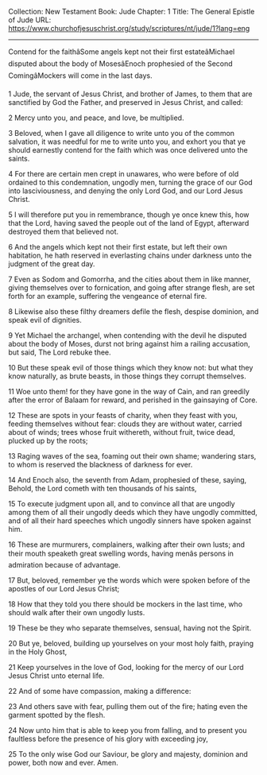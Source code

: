 Collection: New Testament
Book: Jude
Chapter: 1
Title: The General Epistle of Jude
URL: https://www.churchofjesuschrist.org/study/scriptures/nt/jude/1?lang=eng

---

Contend for the faithâSome angels kept not their first estateâMichael disputed about the body of MosesâEnoch prophesied of the Second ComingâMockers will come in the last days.

1 Jude, the servant of Jesus Christ, and brother of James, to them that are sanctified by God the Father, and preserved in Jesus Christ, and called:

2 Mercy unto you, and peace, and love, be multiplied.

3 Beloved, when I gave all diligence to write unto you of the common salvation, it was needful for me to write unto you, and exhort you that ye should earnestly contend for the faith which was once delivered unto the saints.

4 For there are certain men crept in unawares, who were before of old ordained to this condemnation, ungodly men, turning the grace of our God into lasciviousness, and denying the only Lord God, and our Lord Jesus Christ.

5 I will therefore put you in remembrance, though ye once knew this, how that the Lord, having saved the people out of the land of Egypt, afterward destroyed them that believed not.

6 And the angels which kept not their first estate, but left their own habitation, he hath reserved in everlasting chains under darkness unto the judgment of the great day.

7 Even as Sodom and Gomorrha, and the cities about them in like manner, giving themselves over to fornication, and going after strange flesh, are set forth for an example, suffering the vengeance of eternal fire.

8 Likewise also these filthy dreamers defile the flesh, despise dominion, and speak evil of dignities.

9 Yet Michael the archangel, when contending with the devil he disputed about the body of Moses, durst not bring against him a railing accusation, but said, The Lord rebuke thee.

10 But these speak evil of those things which they know not: but what they know naturally, as brute beasts, in those things they corrupt themselves.

11 Woe unto them! for they have gone in the way of Cain, and ran greedily after the error of Balaam for reward, and perished in the gainsaying of Core.

12 These are spots in your feasts of charity, when they feast with you, feeding themselves without fear: clouds they are without water, carried about of winds; trees whose fruit withereth, without fruit, twice dead, plucked up by the roots;

13 Raging waves of the sea, foaming out their own shame; wandering stars, to whom is reserved the blackness of darkness for ever.

14 And Enoch also, the seventh from Adam, prophesied of these, saying, Behold, the Lord cometh with ten thousands of his saints,

15 To execute judgment upon all, and to convince all that are ungodly among them of all their ungodly deeds which they have ungodly committed, and of all their hard speeches which ungodly sinners have spoken against him.

16 These are murmurers, complainers, walking after their own lusts; and their mouth speaketh great swelling words, having menâs persons in admiration because of advantage.

17 But, beloved, remember ye the words which were spoken before of the apostles of our Lord Jesus Christ;

18 How that they told you there should be mockers in the last time, who should walk after their own ungodly lusts.

19 These be they who separate themselves, sensual, having not the Spirit.

20 But ye, beloved, building up yourselves on your most holy faith, praying in the Holy Ghost,

21 Keep yourselves in the love of God, looking for the mercy of our Lord Jesus Christ unto eternal life.

22 And of some have compassion, making a difference:

23 And others save with fear, pulling them out of the fire; hating even the garment spotted by the flesh.

24 Now unto him that is able to keep you from falling, and to present you faultless before the presence of his glory with exceeding joy,

25 To the only wise God our Saviour, be glory and majesty, dominion and power, both now and ever. Amen.
